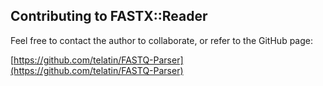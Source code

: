 ## Contributing to FASTX::Reader

Feel free to contact the author to collaborate, or refer to the GitHub page:

[https://github.com/telatin/FASTQ-Parser](https://github.com/telatin/FASTQ-Parser)
